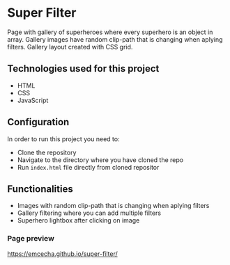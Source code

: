 # Super Filter
Page with gallery of superheroes where every superhero is an object in array.
Gallery images have random clip-path that is changing when aplying filters.
Gallery layout created with CSS grid.

## Technologies used for this project
* HTML
* CSS
* JavaScript

## Configuration
In order to run this project you need to:
* Clone the repository
* Navigate to the directory where you have cloned the repo
* Run `index.html` file directly from cloned repositor

## Functionalities
* Images with random clip-path that is changing when aplying filters
* Gallery filtering where you can add multiple filters
* Superhero lightbox after clicking on image

### Page preview
https://emcecha.github.io/super-filter/
